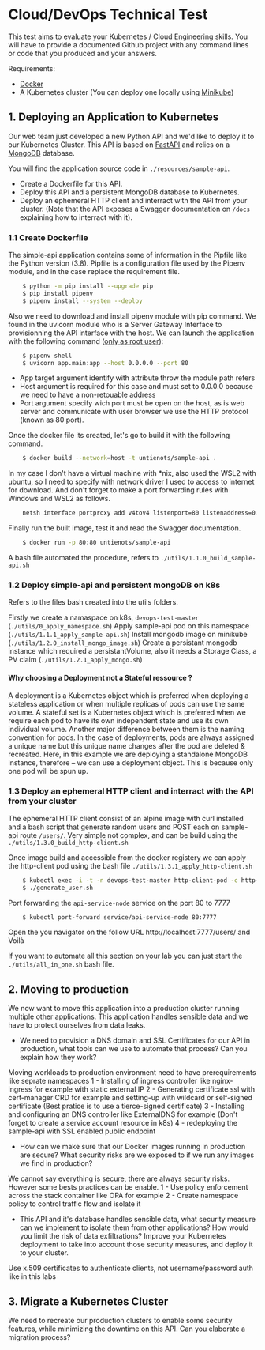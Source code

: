 # Cloud/DevOps Technical Test

This test aims to evaluate your Kubernetes / Cloud Engineering skills. You will have to provide a documented Github project with any command lines or code that you produced and your answers.

Requirements:
- [Docker](https://www.docker.com/get-started)
- A Kubernetes cluster (You can deploy one locally using [Minikube](https://minikube.sigs.k8s.io/docs/start/))

## 1. Deploying an Application to Kubernetes

Our web team just developed a new Python API and we'd like to deploy it to our Kubernetes Cluster. This API is based on [FastAPI](https://fastapi.tiangolo.com/) and relies on a [MongoDB](https://docs.mongodb.com/) database.

You will find the application source code in `./resources/sample-api`.

- Create a Dockerfile for this API.
- Deploy this API and a persistent MongoDB database to Kubernetes.
- Deploy an ephemeral HTTP client and interract with the API from your cluster. (Note that the API exposes a Swagger documentation on `/docs` explaining how to interract with it).

### 1.1 Create Dockerfile
The simple-api application contains some of information in the Pipfile like the Python version (3.8).
Pipfile is a configuration file used by the Pipenv module, and in the case replace the requirement file.
````sh
    $ python -m pip install --upgrade pip
    $ pip install pipenv
    $ pipenv install --system --deploy
````
Also we need to download and install pipenv module with pip command.
We found in the uvicorn module who is a Server Gateway Interface to provisionning the API interface with the host. We can launch the application with the following command (<ins>only as root user</ins>): 
````sh
    $ pipenv shell  
    $ uvicorn app.main:app --host 0.0.0.0 --port 80
````
- App target argument identify with attribute throw the module path refers
- Host argument is required for this case and must set to 0.0.0.0 because we need to have a non-retouable address
- Port argument specify wich port must be open on the host, as is web server and communicate with user browser we use the HTTP protocol (known as 80 port).

Once the docker file its created, let's go to build it with the following command.
```sh
    $ docker build --network=host -t untienots/sample-api .
```
In my case I don't have a virtual machine with *nix, also used the WSL2 with ubuntu, so I need to specify with network driver I used to access to internet for download.
And don't forget to make a port forwarding rules with Windows and WSL2 as follows.

```cmd
    netsh interface portproxy add v4tov4 listenport=80 listenaddress=0.0.0.0 connectport=80 connectaddress=172.17.221.164
```

Finally run the built image, test it and read the Swagger documentation.
```sh
    $ docker run -p 80:80 untienots/sample-api
```
A bash file automated the procedure, refers to `./utils/1.1.0_build_sample-api.sh`

### 1.2 Deploy simple-api and persistent mongoDB on k8s
Refers to the files bash created into the utils folders.

Firstly we create a namaspace on k8s, `devops-test-master` (`./utils/0_apply_namespace.sh`)
Apply sample-api pod on this namespace (`./utils/1.1.1_apply_sample-api.sh`)
Install mongodb image on minikube (`./utils/1.2.0_install_mongo_image.sh`)
Create a persistant mongodb instance which required a persistantVolume, also it needs a Storage Class, a PV claim (`./utils/1.2.1_apply_mongo.sh`)

#### Why choosing a Deployment not a Stateful ressource ?
A deployment is a Kubernetes object which is preferred when deploying a stateless application or when multiple replicas of pods can use the same volume.
A stateful set is a Kubernetes object which is preferred when we require each pod to have its own independent state and use its own individual volume.
Another major difference between them is the naming convention for pods. In the case of deployments, pods are always assigned a unique name but this unique name changes after the pod are deleted & recreated.
Here, in this example we are deploying a standalone MongoDB instance, therefore – we can use a deployment object. This is because only one pod will be spun up.

### 1.3 Deploy an ephemeral HTTP client and interract with the API from your cluster

The ephemeral HTTP client consist of an alpine image with curl installed and a bash script that generate random users and POST each on sample-api route `/users/`.
Very simple not complex, and can be build using the `./utils/1.3.0_build_http-client.sh`

Once image build and accessible from the docker registery we can apply the http-client pod using the bash file `./utils/1.3.1_apply_http-client.sh`

```sh
    $ kubectl exec -i -t -n devops-test-master http-client-pod -c http-client -- sh -c "clear; (bash || ash || sh)"
    $ ./generate_user.sh
```

Port forwarding the `api-service-node` service on the port 80 to 7777
```sh
    $ kubectl port-forward service/api-service-node 80:7777
```
Open the you navigator on the follow URL http://localhost:7777/users/ and Voilà

If you want to automate all this section on your lab you can just start the `./utils/all_in_one.sh` bash file.

## 2. Moving to production
We now want to move this application into a production cluster running multiple other applications. This application handles sensible data and we have to protect ourselves from data leaks.

- We need to provision a DNS domain and SSL Certificates for our API in production, what tools can we use to automate that process? Can you explain how they work?

Moving workloads to production environment need to have prerequirements like seprate namespaces
1 - Installing of ingress controller like nginx-ingress for example with static external IP
2 - Generating certificate ssl with cert-manager CRD for example and setting-up with wildcard or self-signed certificate
    (Best pratice is to use a tierce-signed certificate)
3 - Installing and configuring an DNS controller like ExternalDNS for example
    (Don't forget to create a service account resource in k8s)
4 - redeploying the sample-api with SSL enabled public endpoint

- How can we make sure that our Docker images running in production are secure? What security risks are we exposed to if we run any images we find in production?

We cannot say everything is secure, there are always security risks. However some bests practices can be enable.
1 - Use policy enforcement across the stack container like OPA for example 
2 - Create namespace policy to control traffic flow and isolate it


- This API and it's database handles sensible data, what security measure can we implement to isolate them from other applications? How would you limit the risk of data exfiltrations? Improve your Kubernetes deployment to take into account those security measures, and deploy it to your cluster.

Use x.509 certificates to authenticate clients, not username/password auth like in this labs

## 3. Migrate a Kubernetes Cluster
We need to recreate our production clusters to enable some security features, while minimizing the downtime on this API. Can you elaborate a migration process?
